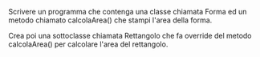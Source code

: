 Scrivere un programma che contenga una classe chiamata Forma ed un metodo chiamato calcolaArea() 
che stampi l'area della forma.

Crea poi una sottoclasse chiamata Rettangolo che fa override del metodo calcolaArea() 
per calcolare l'area del rettangolo.